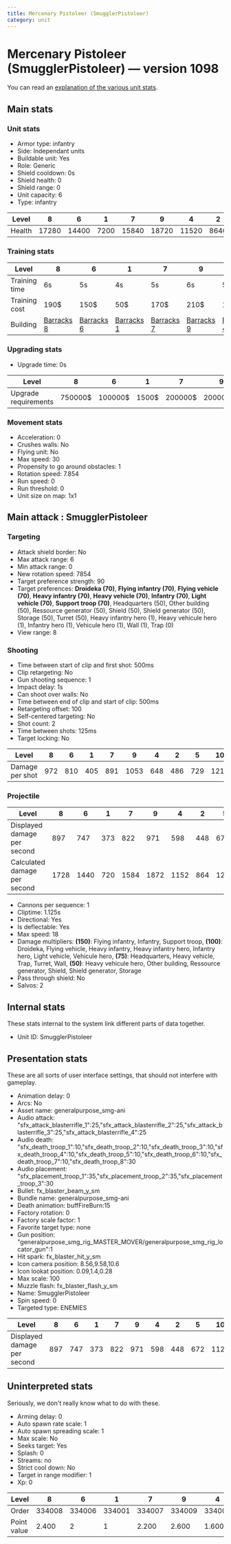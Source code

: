 ```yaml
---
title: Mercenary Pistoleer (SmugglerPistoleer)
category: unit
---
```


# Mercenary Pistoleer (SmugglerPistoleer) — version 1098

You can read an [explanation  of the various unit stats](unitexplained.md).

## Main stats

### Unit stats

  * Armor type: infantry
  * Side: Independant units
  * Buildable unit: Yes
  * Role: Generic
  * Shield cooldown: 0s
  * Shield health: 0
  * Shield range: 0
  * Unit capacity: 6
  * Type: infantry

|Level |8    |6    |1   |7    |9    |4    |2   |5    |10   |3    |
|------|-----|-----|----|-----|-----|-----|----|-----|-----|-----|
|Health|17280|14400|7200|15840|18720|11520|8640|12960|21600|10080|


### Training stats

|Level        |8                                  |6                                  |1                                  |7                                  |9                                  |4                                  |2                                  |5                                  |10                                  |3                                  |
|-------------|-----------------------------------|-----------------------------------|-----------------------------------|-----------------------------------|-----------------------------------|-----------------------------------|-----------------------------------|-----------------------------------|------------------------------------|-----------------------------------|
|Training time|6s                                 |5s                                 |4s                                 |5s                                 |6s                                 |5s                                 |4s                                 |5s                                 |6s                                  |5s                                 |
|Training cost|190$                               |150$                               |50$                                |170$                               |210$                               |110$                               |70$                                |130$                               |230$                                |90$                                |
|Building     |[Barracks 8](smugglerBarracks.html)|[Barracks 6](smugglerBarracks.html)|[Barracks 1](smugglerBarracks.html)|[Barracks 7](smugglerBarracks.html)|[Barracks 9](smugglerBarracks.html)|[Barracks 4](smugglerBarracks.html)|[Barracks 2](smugglerBarracks.html)|[Barracks 5](smugglerBarracks.html)|[Barracks 10](smugglerBarracks.html)|[Barracks 3](smugglerBarracks.html)|


### Upgrading stats

  * Upgrade time: 0s

|Level               |8      |6      |1    |7      |9       |4     |2    |5     |10      |3     |
|--------------------|-------|-------|-----|-------|--------|------|-----|------|--------|------|
|Upgrade requirements|750000$|100000$|1500$|200000$|2000000$|25000$|5000$|50000$|4000000$|14000$|


### Movement stats

  * Acceleration: 0
  * Crushes walls: No
  * Flying unit: No
  * Max speed: 30
  * Propensity to go around obstacles: 1
  * Rotation speed: 7.854
  * Run speed: 0
  * Run threshold: 0
  * Unit size on map: 1x1

## Main attack : SmugglerPistoleer

### Targeting

  * Attack shield border: No
  * Max attack range: 6
  * Min attack range: 0
  * New rotation speed: 7854
  * Target preference strength: 90
  * Target preferences: **Droideka (70)**, **Flying infantry (70)**, **Flying vehicle (70)**, **Heavy infantry (70)**, **Heavy vehicle (70)**, **Infantry (70)**, **Light vehicle (70)**, **Support troop (70)**, Headquarters (50), Other building (50), Ressource generator (50), Shield (50), Shield generator (50), Storage (50), Turret (50), Heavy infantry hero (1), Heavy vehicule hero (1), Infantry hero (1), Vehicule hero (1), Wall (1), Trap (0)
  * View range: 8

### Shooting

  * Time between start of clip and first shot: 500ms
  * Clip retargeting: No
  * Gun shooting sequence: 1
  * Impact delay: 1s
  * Can shoot over walls: No
  * Time between end of clip and start of clip: 500ms
  * Retargeting offset: 100
  * Self-centered targeting: No
  * Shot count: 2
  * Time between shots: 125ms
  * Target locking: No

|Level          |8  |6  |1  |7  |9   |4  |2  |5  |10  |3  |
|---------------|---|---|---|---|----|---|---|---|----|---|
|Damage per shot|972|810|405|891|1053|648|486|729|1215|567|


### Projectile

|Level                       |8   |6   |1  |7   |9   |4   |2  |5   |10  |3   |
|----------------------------|----|----|---|----|----|----|---|----|----|----|
|Displayed damage per second |897 |747 |373|822 |971 |598 |448|672 |1121|523 |
|Calculated damage per second|1728|1440|720|1584|1872|1152|864|1296|2160|1008|


  * Cannons per sequence: 1
  * Cliptime: 1.125s
  * Directional: Yes
  * Is deflectable: Yes
  * Max speed: 18
  * Damage multipliers: **(150)**: Flying infantry, Infantry, Support troop, **(100)**: Droideka, Flying vehicle, Heavy infantry, Heavy infantry hero, Infantry hero, Light vehicle, Vehicule hero, **(75)**: Headquarters, Heavy vehicle, Trap, Turret, Wall, **(50)**: Heavy vehicule hero, Other building, Ressource generator, Shield, Shield generator, Storage
  * Pass through shield: No
  * Salvos: 2

## Internal stats

These stats internal to the system link different parts of data together.

  * Unit ID: SmugglerPistoleer

## Presentation stats

These are all sorts of user interface settings, that should not interfere with gameplay.

  * Animation delay: 0
  * Arcs: No
  * Asset name: generalpurpose_smg-ani
  * Audio attack: "sfx_attack_blasterrifle_1":25,"sfx_attack_blasterrifle_2":25,"sfx_attack_blasterrifle_3":25,"sfx_attack_blasterrifle_4":25
  * Audio death: "sfx_death_troop_1":10,"sfx_death_troop_2":10,"sfx_death_troop_3":10,"sfx_death_troop_4":10,"sfx_death_troop_5":10,"sfx_death_troop_6":10,"sfx_death_troop_7":10,"sfx_death_troop_8":30
  * Audio placement: "sfx_placement_troop_1":35,"sfx_placement_troop_2":35,"sfx_placement_troop_3":30
  * Bullet: fx_blaster_beam_y_sm
  * Bundle name: generalpurpose_smg-ani
  * Death animation: buffFireBurn:15
  * Factory rotation: 0
  * Factory scale factor: 1
  * Favorite target type: none
  * Gun position: "generalpurpose_smg_rig_MASTER_MOVER/generalpurpose_smg_rig_locator_gun":1
  * Hit spark: fx_blaster_hit_y_sm
  * Icon camera position: 8.56,9.58,10.6
  * Icon lookat position: 0.09,1.4,0.28
  * Max scale: 100
  * Muzzle flash: fx_blaster_flash_y_sm
  * Name: SmugglerPistoleer
  * Spin speed: 0
  * Targeted type: ENEMIES

|Level                      |8  |6  |1  |7  |9  |4  |2  |5  |10  |3  |
|---------------------------|---|---|---|---|---|---|---|---|----|---|
|Displayed damage per second|897|747|373|822|971|598|448|672|1121|523|


## Uninterpreted stats

Seriously, we don't really know what to do with these.

  * Arming delay: 0
  * Auto spawn rate scale: 1
  * Auto spawn spreading scale: 1
  * Max scale: No
  * Seeks target: Yes
  * Splash: 0
  * Streams: no
  * Strict cool down: No
  * Target in range modifier: 1
  * Xp: 0

|Level      |8     |6     |1     |7     |9     |4     |2     |5     |10    |3     |
|-----------|------|------|------|------|------|------|------|------|------|------|
|Order      |334008|334006|334001|334007|334009|334004|334002|334005|334010|334003|
|Point value|2.400 |2     |1     |2.200 |2.600 |1.600 |1.200 |1.800 |3     |1.400 |


